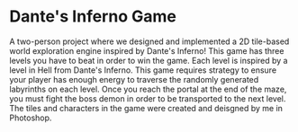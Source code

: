 # Dante's Inferno Game
A two-person project where we designed and implemented a 2D tile-based world exploration engine inspired by Dante's Inferno! This game has three levels you have to
beat in order to win the game. Each level is inspired by a level in Hell from Dante's Inferno. This game requires strategy to ensure your player has enough energy
to traverse the randomly generated labyrinths on each level. Once you reach the portal at the end of the maze, you must fight the boss demon in order to be transported to 
the next level. The tiles and characters in the game were created and deisgned by me in Photoshop. 
